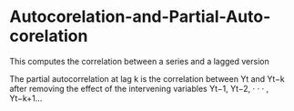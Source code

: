 # Autocorelation-and-Partial-Auto-corelation

This computes the correlation between a series and a lagged version


The partial autocorrelation at lag k is the correlation between Yt and Yt−k after removing the effect of the intervening variables Yt−1, Yt−2, · · · , Yt−k+1...
 
